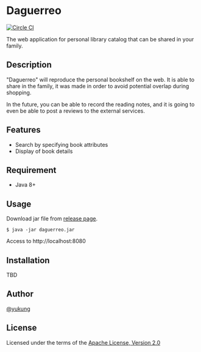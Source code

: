 Daguerreo
====

[![Circle CI](https://circleci.com/gh/yukung/daguerreo.svg?style=shield&circle-token=3b25cc1047f62481807b306c24da8f1b5f953915)](https://circleci.com/gh/yukung/daguerreo)

The web application for personal library catalog that can be shared in your family.

Description
----

"Daguerreo" will reproduce the personal bookshelf on the web. It is able to share in the family, it was made in order to avoid potential overlap during shopping.

In the future, you can be able to record the reading notes, and it is going to even be able to post a reviews to the external services. 

Features
----

* Search by specifying book attributes
* Display of book details

Requirement
----

* Java 8+

Usage
----

Download jar file from [release page](https://github.com/yukung/daguerreo/releases).

```console
$ java -jar daguerreo.jar
```

Access to http://localhost:8080

Installation
----

TBD

Author
----

[@yukung](https://github.com/yukung)

## License

Licensed under the terms of the [Apache License, Version 2.0](http://www.apache.org/licenses/LICENSE-2.0.html)
